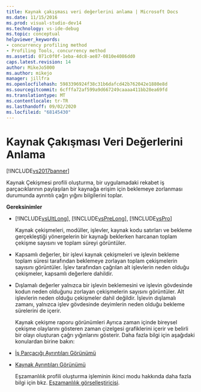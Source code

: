```yaml
---
title: Kaynak çakışması veri değerlerini anlama | Microsoft Docs
ms.date: 11/15/2016
ms.prod: visual-studio-dev14
ms.technology: vs-ide-debug
ms.topic: conceptual
helpviewer_keywords:
- concurrency profiling method
- Profiling Tools, concurrency method
ms.assetid: 071c0f0f-1eba-4dc8-ae87-0810e4086dd0
caps.latest.revision: 14
author: MikeJo5000
ms.author: mikejo
manager: jillfra
ms.openlocfilehash: 5983396924f38c31b6dafcd42b762042e1880e8d
ms.sourcegitcommit: 6cfffa72af599a9d667249caaaa411bb28ea69fd
ms.translationtype: MT
ms.contentlocale: tr-TR
ms.lasthandoff: 09/02/2020
ms.locfileid: "68145430"
---
```

# <a name="understanding-resource-contention-data-values"></a>Kaynak Çakışması Veri Değerlerini Anlama
[!INCLUDE[vs2017banner](../includes/vs2017banner.md)]

Kaynak Çekişmesi profili oluşturma, bir uygulamadaki rekabet iş parçacıklarının paylaşılan bir kaynağa erişim için beklemeye zorlanması durumunda ayrıntılı çağrı yığını bilgilerini toplar.  
  
 **Gereksinimler**  
  
- [!INCLUDE[vsUltLong](../includes/vsultlong-md.md)], [!INCLUDE[vsPreLong](../includes/vsprelong-md.md)], [!INCLUDE[vsPro](../includes/vspro-md.md)]  
  
  Kaynak çekişmeleri, modüller, işlevler, kaynak kodu satırları ve bekleme gerçekleştiği yönergelerin bir kaynağı beklerken harcanan toplam çekişme sayısını ve toplam süreyi görüntüler.  
  
- Kapsamlı değerler, bir işlevi kaynak çekişmeleri ve işlevin bekleme toplam süresi tarafından beklemeye zorlayan toplam çekişmelerin sayısını görüntüler.  İşlev tarafından çağrılan alt işlevlerin neden olduğu çekişmeler, kapsamlı değerlere dahildir.  
  
- Dışlamalı değerler yalnızca bir işlevin beklemesini ve işlevin gövdesinde kodun neden olduğunu zorlayan çekişmelerin sayısını görüntüler. Alt işlevlerin neden olduğu çekişmeler dahil değildir. İşlevin dışlamalı zamanı, yalnızca işlev gövdesinde deyimlerin neden olduğu bekleme sürelerini de içerir.  
  
  Kaynak çekişme raporu görünümleri Ayrıca zaman içinde bireysel çekişme olaylarını gösteren zaman çizelgesi grafiklerini içerir ve belirli bir olayı oluşturan çağrı yığınlarını gösterir. Daha fazla bilgi için aşağıdaki konulardan birine bakın:  
  
- [İş Parçacığı Ayrıntıları Görünümü](../profiling/thread-details-view-contention-data.md)  
  
- [Kaynak Ayrıntıları Görünümü](../profiling/resource-details-view-contention-data.md)  
  
  Eşzamanlılık profili oluşturma işleminin ikinci modu hakkında daha fazla bilgi için bkz. [Eşzamanlılık görselleştiricisi](../profiling/concurrency-visualizer.md).
